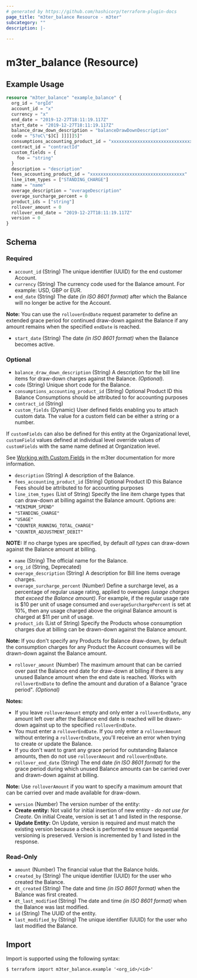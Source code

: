 ```yaml
---
# generated by https://github.com/hashicorp/terraform-plugin-docs
page_title: "m3ter_balance Resource - m3ter"
subcategory: ""
description: |-
  
---
```


# m3ter_balance (Resource)



## Example Usage

```terraform
resource "m3ter_balance" "example_balance" {
  org_id = "orgId"
  account_id = "x"
  currency = "x"
  end_date = "2019-12-27T18:11:19.117Z"
  start_date = "2019-12-27T18:11:19.117Z"
  balance_draw_down_description = "balanceDrawDownDescription"
  code = "S?oC\"$]C] ]]]]]5]"
  consumptions_accounting_product_id = "xxxxxxxxxxxxxxxxxxxxxxxxxxxxxxxxxxxx"
  contract_id = "contractId"
  custom_fields = {
    foo = "string"
  }
  description = "description"
  fees_accounting_product_id = "xxxxxxxxxxxxxxxxxxxxxxxxxxxxxxxxxxxx"
  line_item_types = ["STANDING_CHARGE"]
  name = "name"
  overage_description = "overageDescription"
  overage_surcharge_percent = 0
  product_ids = ["string"]
  rollover_amount = 0
  rollover_end_date = "2019-12-27T18:11:19.117Z"
  version = 0
}
```

<!-- schema generated by tfplugindocs -->
## Schema

### Required

- `account_id` (String) The unique identifier (UUID) for the end customer Account.
- `currency` (String) The currency code used for the Balance amount. For example: USD, GBP or EUR.
- `end_date` (String) The date *(in ISO 8601 format)* after which the Balance will no longer be active for the Account.

**Note:** You can use the `rolloverEndDate` request parameter to define an extended grace period for continued draw-down against the Balance if any amount remains when the specified `endDate` is reached.
- `start_date` (String) The date *(in ISO 8601 format)* when the Balance becomes active.

### Optional

- `balance_draw_down_description` (String) A description for the bill line items for draw-down charges against the Balance. *(Optional).*
- `code` (String) Unique short code for the Balance.
- `consumptions_accounting_product_id` (String) Optional Product ID this Balance Consumptions should be attributed to for accounting purposes
- `contract_id` (String)
- `custom_fields` (Dynamic) User defined fields enabling you to attach custom data. The value for a custom field can be either a string or a number.

If `customFields` can also be defined for this entity at the Organizational level, `customField` values defined at individual level override values of `customFields` with the same name defined at Organization level.

See [Working with Custom Fields](https://www.m3ter.com/docs/guides/creating-and-managing-products/working-with-custom-fields) in the m3ter documentation for more information.
- `description` (String) A description of the Balance.
- `fees_accounting_product_id` (String) Optional Product ID this Balance Fees should be attributed to for accounting purposes
- `line_item_types` (List of String) Specify the line item charge types that can draw-down at billing against the  Balance amount. Options are:
- `"MINIMUM_SPEND"`
- `"STANDING_CHARGE"`
- `"USAGE"`
- `"COUNTER_RUNNING_TOTAL_CHARGE"`
- `"COUNTER_ADJUSTMENT_DEBIT"`

**NOTE:** If no charge types are specified, by default *all types* can draw-down against the Balance amount at billing.
- `name` (String) The official name for the Balance.
- `org_id` (String, Deprecated)
- `overage_description` (String) A description for Bill line items overage charges.
- `overage_surcharge_percent` (Number) Define a surcharge level, as a percentage of regular usage rating, applied to overages *(usage charges that exceed the Balance amount)*. For example, if the regular usage rate is $10 per unit of usage consumed and `overageSurchargePercent` is set at 10%, then any usage charged above the original Balance amount is charged at $11 per unit of usage.
- `product_ids` (List of String) Specify the Products whose consumption charges due at billing can be drawn-down against the Balance amount.

**Note:** If you don't specify any Products for Balance draw-down, by default the consumption charges for any Product the Account consumes will be drawn-down against the Balance amount.
- `rollover_amount` (Number) The maximum amount that can be carried over past the Balance end date for draw-down at billing if there is any unused Balance amount when the end date is reached. Works with `rolloverEndDate` to define the amount and duration of a Balance "grace period". *(Optional)*

**Notes:**
- If you leave `rolloverAmount` empty and only enter a `rolloverEndDate`, any amount left over after the Balance end date is reached will be drawn-down against up to the specified `rolloverEndDate`.
- You must enter a `rolloverEndDate`. If you only enter a `rolloverAmount` without entering a `rolloverEndDate`, you'll receive an error when trying to create or update the Balance.
- If you don't want to grant any grace period for outstanding Balance amounts, then do not use `rolloverAmount` and `rolloverEndDate`.
- `rollover_end_date` (String) The end date *(in ISO 8601 format)* for the grace period during which unused Balance amounts can be carried over and drawn-down against at billing.

**Note:** Use `rolloverAmount` if you want to specify a maximum amount that can be carried over and made available for draw-down.
- `version` (Number) The version number of the entity:
- **Create entity:** Not valid for initial insertion of new entity - *do not use for Create*. On initial Create, version is set at 1 and listed in the response.
- **Update Entity:**  On Update, version is required and must match the existing version because a check is performed to ensure sequential versioning is preserved. Version is incremented by 1 and listed in the response.

### Read-Only

- `amount` (Number) The financial value that the Balance holds.
- `created_by` (String) The unique identifier (UUID) for the user who created the Balance.
- `dt_created` (String) The date and time *(in ISO 8601 format)* when the Balance was first created.
- `dt_last_modified` (String) The date and time *(in ISO 8601 format)* when the Balance was last modified.
- `id` (String) The UUID of the entity.
- `last_modified_by` (String) The unique identifier (UUID) for the user who last modified the Balance.

## Import

Import is supported using the following syntax:

```shell
$ terraform import m3ter_balance.example '<org_id>/<id>'
```
